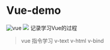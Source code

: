# Vue-demo
![vue](https://cn.vuejs.org/images/logo.svg "vue")
<img src=https://cn.vuejs.org/images/logo.svg />
记录学习Vue的过程
> vue 指令学习
>v-text  v-html  v-bind 